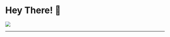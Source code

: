 # Hey There! :wave:

<a href="https://github.com/Meghna-DAS/github-profile-views-counter">
    <img src="https://komarev.com/ghpvc/?username=Adarsh-gif-crypt">
</a>
<hr>
